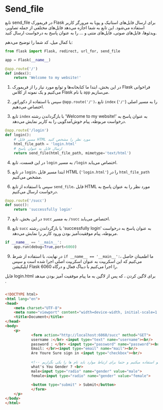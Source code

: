 # Send_file
تابع send_file در فریمورک Flask برای ارسال فایل‌های استاتیک و پویا به مرورگر کاربر استفاده می‌شود. این تابع به شما اجازه می‌دهد فایل‌های مختلفی از جمله تصاویر، ویدئوها، فایل‌های صوتی، فایل‌های متنی و ... را به عنوان پاسخ به درخواست ارسال کنید.

با کمال میل، کد شما را توضیح می‌دهم:

```python
from flask import Flask, redirect, url_for, send_file

app = Flask(__name__)

@app.route('/')
def index():
    return 'Welcome to my website!'
```

1. در این بخش، ابتدا ما کتابخانه‌ها و توابع مورد نیاز را از فریمورک Flask فراخوانی می‌کنیم و یک نمونه از کلاس Flask با نام `app` می‌سازیم.

2. سپس با استفاده از دکوراتور `@app.route('/')`، تابع `index` را به مسیر اصلی (`'/'`) اختصاص می‌دهیم.

3. تابع `index` با بازگرداندن رشته 'Welcome to my website!' به عنوان پاسخ به درخواست مربوطه، پیام خوش‌آمدگویی را به کاربر نمایش می‌دهد.

```python
@app.route('/login')
def login():
    # مسیر فایل HTML مورد نظر را مشخص کنید
    html_file_path = 'login.html'
    # ارسال فایل به عنوان پاسخ
    return send_file(html_file_path, mimetype='text/html')
```

4. در این قسمت، تابع `login` به مسیر `/login` اختصاص می‌یابد. 

5. در تابع `login`، ابتدا مسیر فایل HTML (`'login.html'`) را در `html_file_path` مشخص می‌کنیم.

6. سپس با استفاده از تابع `send_file`، فایل HTML مورد نظر را به عنوان پاسخ به درخواست ارسال می‌کنیم.

```python
@app.route('/succ')
def succ():
    return 'successfully login'
```

7. در این بخش، تابع `succ` به مسیر `/succ` اختصاص می‌یابد.

8. تابع `succ` با بازگرداندن رشته 'successfully login' به عنوان پاسخ به درخواست مربوطه، پیام موفقیت‌آمیز بودن ورود کاربر را نمایش می‌دهد.

```python
if __name__ == '__main__':
    app.run(debug=True,port=6060)
```

9. در نهایت، با استفاده از شرط `if __name__ == '__main__':`، ما اطمینان حاصل می‌کنیم که این اسکریپت به عنوان اسکریپت اصلی اجرا شده است و سپس اپلیکیشن Flask را اجرا می‌کنیم با دیباگ فعال و درگاه 6060.



فایل login.html برای لاگین کردن ، که پس از لاگین به ما پیام موفقیت آمیز بودن میدهد .
```html

<!DOCTYPE html>
<html lang="en">
<head>
    <meta charset="UTF-8">
    <meta name="viewport" content="width=device-width, initial-scale=1.0">
    <title>Document</title>
</head>
<body>
    <p>
            <form action="http://localhost:6060/succ" method="GET">
            username :</br> <input type="text" name="username"><br/>
            password : </br> <input type="password" name="password"><br/>
            Email: </br><input type="email" name="mail"><br/>
            Are Youre Sure sign in <input type="checkbox"><br/>
            
            <!-- برای اینکه مورد بگذلزیم که کاربر تنها یک گزینه را بتواند انتخاب کند از تایپ رادیو استفاده میکنیم و حتما برای ارتباط موارد باید نام ها را یکی بگزاریم -->
            what's You Gender ? <br>
            male<input type="radio" name="gender" value="male">
            female<input type="radio" name="gender" value="female">
        
            <button type="submit" > Submit</button>
            </form>
    </p>
</body>
</html>
```
